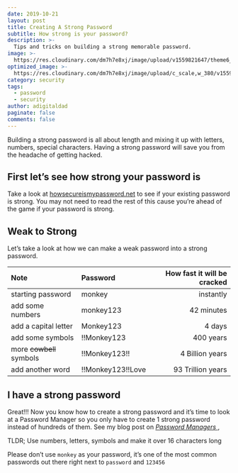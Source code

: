 ```yaml
---
date: 2019-10-21
layout: post
title: Creating A Strong Password
subtitle: How strong is your password?
description: >-
  Tips and tricks on building a strong memorable password.
image: >-
  https://res.cloudinary.com/dm7h7e8xj/image/upload/v1559821647/theme6_qeeojf.jpg
optimized_image: >-
  https://res.cloudinary.com/dm7h7e8xj/image/upload/c_scale,w_380/v1559821647/theme6_qeeojf.jpg
category: security
tags:
  - password
  - security
author: adigitaldad
paginate: false
comments: false
---
```


Building a strong password is all about length and mixing it up with letters, numbers, special characters.  Having a strong password will save you from the headache of getting hacked.

## First let’s see how strong your password is
Take a look at [howsecureismypassword.net](https://howsecureismypassword.net) to see if your existing password is strong.  You may not need to read the rest of this cause you’re ahead of the game if your password is strong.  

## Weak to Strong
Let’s take a look at how we can make a weak password into a strong password.

| Note | Password | How fast it will be cracked |
| :------------- | :------- | ------------: |
| starting password | monkey | instantly |
| add some numbers | monkey123 | 42 minutes |
| add a capital letter | Monkey123 | 4 days |
| add some symbols | !!Monkey123 | 400 years |
| more ~~cowbell~~ symbols | !!Monkey123!! | 4 Billion years |
| add another word | !!Monkey123!!Love | 93 Trillion years |

## I have a strong password
Great!!! Now you know how to create a strong password and it’s time to look at a Password Manager so you only have to create 1 strong password instead of hundreds of them.  See my blog post on [*Password Managers* ](/password-managers),

TLDR;
Use numbers, letters, symbols and make it over 16 characters long

Please don’t use `monkey` as your password, it’s one of the most common passwords out there right next to `password` and `123456`
